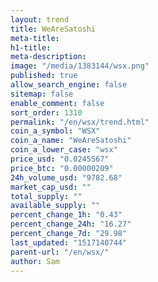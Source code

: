 ```yaml
---
layout: trend
title: WeAreSatoshi
meta-title: 
h1-title: 
meta-description: 
image: "/media/1383144/wsx.png"
published: true
allow_search_engine: false
sitemap: false
enable_comment: false
sort_order: 1310
permalink: "/en/wsx/trend.html"
coin_a_symbol: "WSX"
coin_a_name: "WeAreSatoshi"
coin_a_lower_case: "wsx"
price_usd: "0.0245567"
price_btc: "0.00000209"
24h_volume_usd: "9782.68"
market_cap_usd: ""
total_supply: ""
available_supply: ""
percent_change_1h: "0.43"
percent_change_24h: "16.27"
percent_change_7d: "29.98"
last_updated: "1517140744"
parent-url: "/en/wsx/"
author: Sam
---
```


